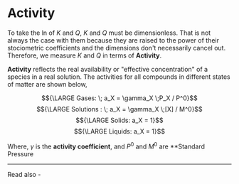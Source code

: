 # Activity

To take the ln of *K* and *Q*, *K* and *Q* must be dimensionless.
That is not always the case with them because they are raised to the power of their stociometric coefficients and the dimensions don't necessarily cancel out. Therefore, we measure *K* and *Q* in terms of **Activity**.

**Activity** reflects the real availability or "effective concentration" of a species in a real solution. The activities for all compounds in different states of matter are shown below,

$${\LARGE Gases: \; a_X = \gamma_X \;P_X / P^0}$$
$${\LARGE Solutions : \; a_X = \gamma_X \;[X] / M^0}$$
$${\LARGE Solids: a_X = 1}$$
$${\LARGE Liquids: a_X = 1}$$

Where, ${\gamma}$ is the **activity coefficient**, and
${P^0}$ and ${M^0}$ are **Standard Pressure 


---
Read also - 